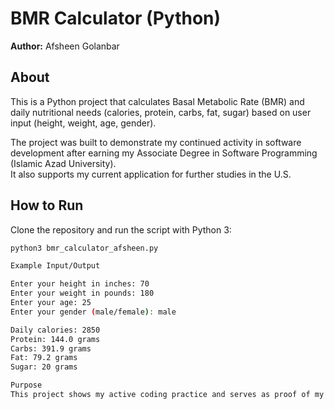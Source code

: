 # BMR Calculator (Python)

**Author:** Afsheen Golanbar  

## About
This is a Python project that calculates Basal Metabolic Rate (BMR) and daily nutritional needs 
(calories, protein, carbs, fat, sugar) based on user input (height, weight, age, gender).  

The project was built to demonstrate my continued activity in software development 
after earning my Associate Degree in Software Programming (Islamic Azad University).  
It also supports my current application for further studies in the U.S.  

## How to Run
Clone the repository and run the script with Python 3:

```bash
python3 bmr_calculator_afsheen.py

Example Input/Output

Enter your height in inches: 70
Enter your weight in pounds: 180
Enter your age: 25
Enter your gender (male/female): male

Daily calories: 2850
Protein: 144.0 grams
Carbs: 391.9 grams
Fat: 79.2 grams
Sugar: 20 grams

Purpose
This project shows my active coding practice and serves as proof of my software development skills
